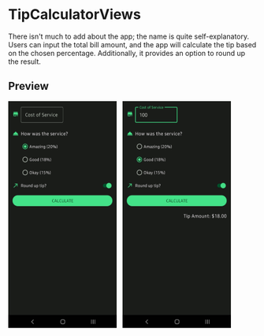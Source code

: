 # TipCalculatorViews
There isn't much to add about the app; the name is quite self-explanatory. Users can input the total bill amount, and the app will calculate the tip based on the chosen percentage. Additionally, it provides an option to round up the result.

## Preview
<p align="left">
    <img src="Preview Images/TipCalculatorViews[1].png" alt="Main Page [1]" width="220" height="460">&nbsp;&nbsp;
    <img src="Preview Images/TipCalculatorViews[2].png" alt="Main Page [2]" width="220" height="460">&nbsp;&nbsp;
</p>
